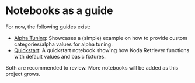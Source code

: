 # Notebooks as a guide

For now, the following guides exist:
- [Alpha Tuning](alpha_tuning.ipynb): Showcases a (simple) example on how to provide custom categories/alpha values for alpha tuning.
- [Quickstart](quickstart.ipynb): A quickstart notebook showing how Koda Retriever functions with default values and basic fixtures.

Both are recommended to review. More notebooks will be added as this project grows.
